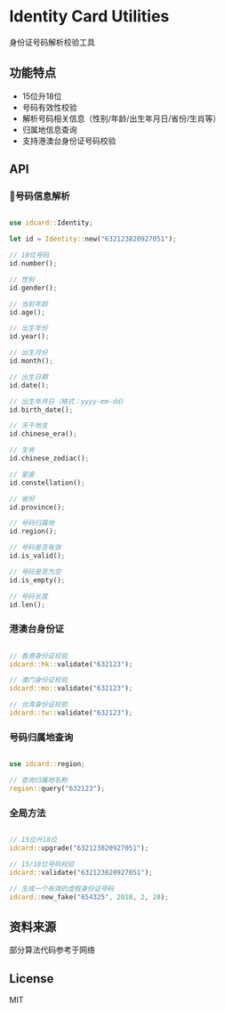 # Identity Card Utilities

身份证号码解析校验工具

## 功能特点

- 15位升18位
- 号码有效性校验
- 解析号码相关信息（性别/年龄/出生年月日/省份/生肖等）
- 归属地信息查询
- 支持港澳台身份证号码校验

## API

### 号码信息解析

```rust

use idcard::Identity;

let id = Identity::new("632123820927051");

// 18位号码
id.number();

// 性别
id.gender(); 

// 当前年龄 
id.age(); 

// 出生年份
id.year(); 

// 出生月份
id.month();

// 出生日期 
id.date(); 

// 出生年月日（格式：yyyy-mm-dd)
id.birth_date(); 

// 天干地支
id.chinese_era(); 

// 生肖
id.chinese_zodiac(); 

// 星座
id.constellation(); 

// 省份
id.province(); 

// 号码归属地
id.region(); 

// 号码是否有效
id.is_valid();

// 号码是否为空
id.is_empty();

// 号码长度
id.len(); 

```

### 港澳台身份证

```rust

// 香港身份证校验
idcard::hk::validate("632123");

// 澳门身份证校验
idcard::mo::validate("632123");

// 台湾身份证校验
idcard::tw::validate("632123");

```

### 号码归属地查询

```rust

use idcard::region;

// 查询归属地名称
region::query("632123");

```

### 全局方法

```rust

// 15位升18位
idcard::upgrade("632123820927051");

// 15/18位号码校验
idcard::validate("632123820927051");

// 生成一个有效的虚假身份证号码
idcard::new_fake("654325", 2018, 2, 28);

```

## 资料来源

部分算法代码参考于网络

## License

MIT